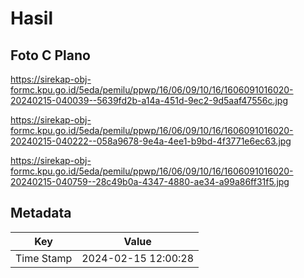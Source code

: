 # Hasil

## Foto C Plano

https://sirekap-obj-formc.kpu.go.id/5eda/pemilu/ppwp/16/06/09/10/16/1606091016020-20240215-040039--5639fd2b-a14a-451d-9ec2-9d5aaf47556c.jpg

https://sirekap-obj-formc.kpu.go.id/5eda/pemilu/ppwp/16/06/09/10/16/1606091016020-20240215-040222--058a9678-9e4a-4ee1-b9bd-4f3771e6ec63.jpg

https://sirekap-obj-formc.kpu.go.id/5eda/pemilu/ppwp/16/06/09/10/16/1606091016020-20240215-040759--28c49b0a-4347-4880-ae34-a99a86ff31f5.jpg


## Metadata

| Key        | Value               |
| ---------- | ------------------- |
| Time Stamp | 2024-02-15 12:00:28 |



